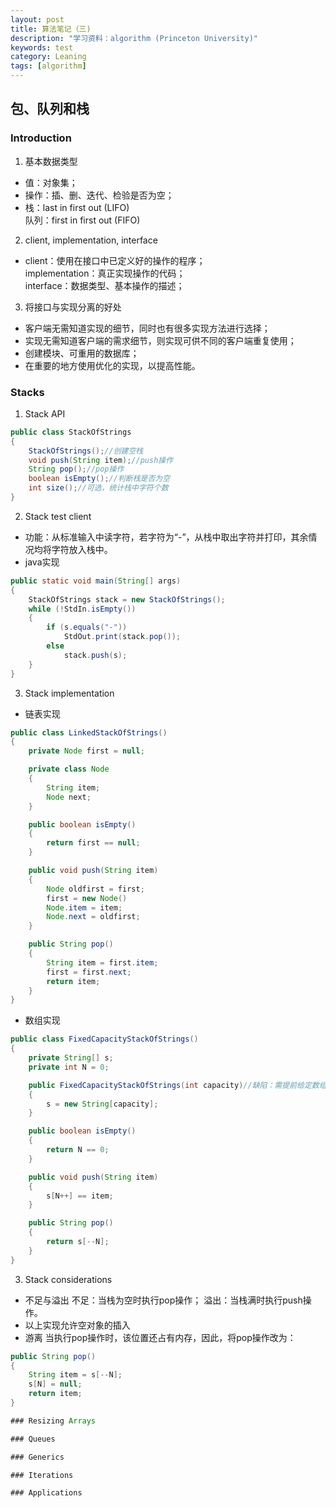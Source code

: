 ```yaml
---
layout: post
title: 算法笔记（三)
description: "学习资料：algorithm (Princeton University)"
keywords: test
category: Leaning
tags: [algorithm]
---
```



## 包、队列和栈

### Introduction
1. 基本数据类型  
* 值：对象集； 
* 操作：插、删、迭代、检验是否为空；
* 栈：last in first out (LIFO)  
队列：first in first out (FIFO)  
2. client, implementation, interface
* client：使用在接口中已定义好的操作的程序；  
implementation：真正实现操作的代码；  
interface：数据类型、基本操作的描述；
3. 将接口与实现分离的好处
* 客户端无需知道实现的细节，同时也有很多实现方法进行选择；
* 实现无需知道客户端的需求细节，则实现可供不同的客户端重复使用；
* 创建模块、可重用的数据库；
* 在重要的地方使用优化的实现，以提高性能。

### Stacks
1. Stack API
```java
public class StackOfStrings
{
    StackOfStrings();//创建空栈
    void push(String item);//push操作
    String pop();//pop操作
    boolean isEmpty();//判断栈是否为空
    int size();//可选，统计栈中字符个数
} 
```
2. Stack test client
* 功能：从标准输入中读字符，若字符为“-”，从栈中取出字符并打印，其余情况均将字符放入栈中。
* java实现
```java
public static void main(String[] args)
{
    StackOfStrings stack = new StackOfStrings();
    while (!StdIn.isEmpty())
    {
        if (s.equals("-"))
            StdOut.print(stack.pop());
        else
            stack.push(s);
    }
} 
```
3. Stack implementation
* 链表实现
```java
public class LinkedStackOfStrings()
{
    private Node first = null;

    private class Node
    {
        String item;
        Node next;
    }

    public boolean isEmpty()
    {
        return first == null;
    }

    public void push(String item)
    {
        Node oldfirst = first;
        first = new Node()
        Node.item = item;
        Node.next = oldfirst;
    }

    public String pop()
    {
        String item = first.item;
        first = first.next;
        return item;
    }
}
```
* 数组实现
```java
public class FixedCapacityStackOfStrings()
{
    private String[] s;
    private int N = 0;

    public FixedCapacityStackOfStrings(int capacity)//缺陷：需提前给定数组大小，会有溢出问题；且需要client提供容量，破坏了API
    {
        s = new String[capacity];
    }

    public boolean isEmpty()
    {
        return N == 0;
    }

    public void push(String item)
    {
        s[N++] == item;
    }

    public String pop()
    {
        return s[--N];
    }
}
```
3. Stack considerations
* 不足与溢出
不足：当栈为空时执行pop操作；
溢出：当栈满时执行push操作。
* 以上实现允许空对象的插入
* 游离
当执行pop操作时，该位置还占有内存，因此，将pop操作改为：
```java
public String pop()
{
    String item = s[--N];
    s[N] = null;
    return item;
}

### Resizing Arrays

### Queues

### Generics

### Iterations

### Applications